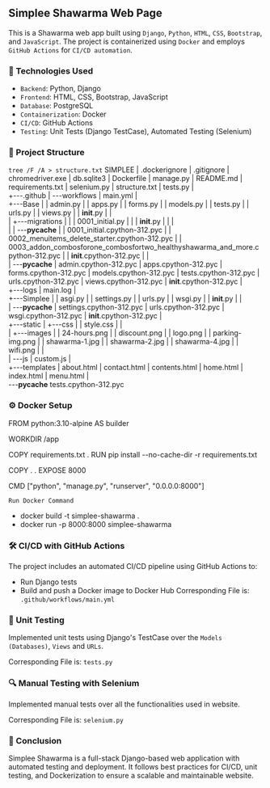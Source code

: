 ## Simplee Shawarma Web Page
This is a Shawarma web app built using `Django`, `Python`, `HTML`, `CSS`, `Bootstrap`, and `JavaScript`. The project is containerized using `Docker` and employs `GitHub Actions` for `CI/CD automation`.

### 🚀 Technologies Used
- `Backend`: Python, Django
- `Frontend`: HTML, CSS, Bootstrap, JavaScript
- `Database`: PostgreSQL
- `Containerization`: Docker
- `CI/CD`: GitHub Actions
- `Testing`: Unit Tests (Django TestCase), Automated Testing (Selenium)

### 📂 Project Structure
`tree /F /A > structure.txt`
SIMPLEE
|   .dockerignore
|   .gitignore
|   chromedriver.exe
|   db.sqlite3
|   Dockerfile
|   manage.py
|   README.md
|   requirements.txt
|   selenium.py
|   structure.txt
|   tests.py
|   
+---.github
|   \---workflows
|           main.yml
|           
+---Base
|   |   admin.py
|   |   apps.py
|   |   forms.py
|   |   models.py
|   |   tests.py
|   |   urls.py
|   |   views.py
|   |   __init__.py
|   |   
|   +---migrations
|   |   |   0001_initial.py
|   |   |   __init__.py
|   |   |   
|   |   \---__pycache__
|   |           0001_initial.cpython-312.pyc
|   |           0002_menuitems_delete_starter.cpython-312.pyc
|   |           0003_addon_combosforone_combosfortwo_healthyshawarma_and_more.cpython-312.pyc
|   |           __init__.cpython-312.pyc
|   |           
|   \---__pycache__
|           admin.cpython-312.pyc
|           apps.cpython-312.pyc
|           forms.cpython-312.pyc
|           models.cpython-312.pyc
|           tests.cpython-312.pyc
|           urls.cpython-312.pyc
|           views.cpython-312.pyc
|           __init__.cpython-312.pyc
|           
+---logs
|       main.log
|       
+---Simplee
|   |   asgi.py
|   |   settings.py
|   |   urls.py
|   |   wsgi.py
|   |   __init__.py
|   |   
|   \---__pycache__
|           settings.cpython-312.pyc
|           urls.cpython-312.pyc
|           wsgi.cpython-312.pyc
|           __init__.cpython-312.pyc
|           
+---static
|   +---css
|   |       style.css
|   |       
|   +---images
|   |       24-hours.png
|   |       discount.png
|   |       logo.png
|   |       parking-img.png
|   |       shawarma-1.jpg
|   |       shawarma-2.jpg
|   |       shawarma-4.jpg
|   |       wifi.png
|   |       
|   \---js
|           custom.js
|           
+---templates
|       about.html
|       contact.html
|       contents.html
|       home.html
|       index.html
|       menu.html
|       
\---__pycache__
        tests.cpython-312.pyc
        
### ⚙️ Docker Setup
FROM python:3.10-alpine AS builder

WORKDIR /app

COPY requirements.txt .
RUN pip install --no-cache-dir -r requirements.txt

COPY . .
EXPOSE 8000

CMD ["python", "manage.py", "runserver", "0.0.0.0:8000"]

`Run Docker Command`
- docker build -t simplee-shawarma .
- docker run -p 8000:8000 simplee-shawarma

### 🛠️ CI/CD with GitHub Actions
The project includes an automated CI/CD pipeline using GitHub Actions to:
- Run Django tests
- Build and push a Docker image to Docker Hub
Corresponding File is: `.github/workflows/main.yml`

### 🧪 Unit Testing
Implemented unit tests using Django's TestCase over the `Models (Databases)`, `Views` and `URLs`.

Corresponding File is: `tests.py`

### 🔍 Manual Testing with Selenium
Implemented manual tests over all the functionalities used in website.

Corresponding File is: `selenium.py`

### 🎯 Conclusion
Simplee Shawarma is a full-stack Django-based web application with automated testing and deployment. It follows best practices for CI/CD, unit testing, and Dockerization to ensure a scalable and maintainable website.